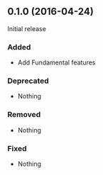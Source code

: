 ## 0.1.0 (2016-04-24)

Initial release

### Added

- Add Fundamental features

### Deprecated

- Nothing

### Removed

- Nothing

### Fixed

- Nothing
